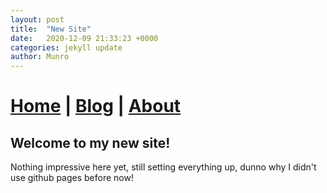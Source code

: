```yaml
---
layout: post
title:  "New Site"
date:   2020-12-09 21:33:23 +0000
categories: jekyll update
author: Munro
---
```


# [Home](index.markdown) | [Blog](blog.markdown) | [About](about.markdown)

## Welcome to my new site!

Nothing impressive here yet, still setting everything up, dunno why I didn't use github pages before now!
